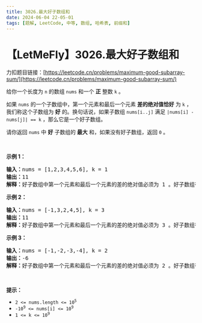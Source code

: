 ```yaml
---
title: 3026.最大好子数组和
date: 2024-06-04 22-05-01
tags: [题解, LeetCode, 中等, 数组, 哈希表, 前缀和]
---
```


# 【LetMeFly】3026.最大好子数组和

力扣题目链接：[https://leetcode.cn/problems/maximum-good-subarray-sum/](https://leetcode.cn/problems/maximum-good-subarray-sum/)

<p>给你一个长度为 <code>n</code>&nbsp;的数组&nbsp;<code>nums</code>&nbsp;和一个 <strong>正</strong>&nbsp;整数&nbsp;<code>k</code>&nbsp;。</p>

<p>如果&nbsp;<code>nums</code>&nbsp;的一个<span data-keyword="subarray">子数组</span>中，第一个元素和最后一个元素 <strong>差的绝对值恰好</strong>&nbsp;为&nbsp;<code>k</code>&nbsp;，我们称这个子数组为&nbsp;<strong>好</strong>&nbsp;的。换句话说，如果子数组&nbsp;<code>nums[i..j]</code>&nbsp;满足&nbsp;<code>|nums[i] - nums[j]| == k</code>&nbsp;，那么它是一个好子数组。</p>

<p>请你返回&nbsp;<code>nums</code>&nbsp;中&nbsp;<strong>好</strong>&nbsp;子数组的&nbsp;<strong>最大</strong>&nbsp;和，如果没有好子数组，返回<em>&nbsp;</em><code>0</code>&nbsp;。</p>

<p>&nbsp;</p>

<p><strong class="example">示例 1：</strong></p>

<pre>
<b>输入：</b>nums = [1,2,3,4,5,6], k = 1
<b>输出：</b>11
<b>解释：</b>好子数组中第一个元素和最后一个元素的差的绝对值必须为 1 。好子数组有 [1,2] ，[2,3] ，[3,4] ，[4,5] 和 [5,6] 。最大子数组和为 11 ，对应的子数组为 [5,6] 。
</pre>

<p><strong class="example">示例 2：</strong></p>

<pre>
<b>输入：</b>nums = [-1,3,2,4,5], k = 3
<b>输出：</b>11
<b>解释：</b>好子数组中第一个元素和最后一个元素的差的绝对值必须为 3 。好子数组有 [-1,3,2] 和 [2,4,5] 。最大子数组和为 11 ，对应的子数组为 [2,4,5] 。
</pre>

<p><strong class="example">示例 3：</strong></p>

<pre>
<b>输入：</b>nums = [-1,-2,-3,-4], k = 2
<b>输出：</b>-6
<b>解释：</b>好子数组中第一个元素和最后一个元素的差的绝对值必须为 2 。好子数组有 [-1,-2,-3] 和 [-2,-3,-4] 。最大子数组和为 -6 ，对应的子数组为 [-1,-2,-3] 。
</pre>

<p>&nbsp;</p>

<p><strong>提示：</strong></p>

<ul>
	<li><code>2 &lt;= nums.length &lt;= 10<sup>5</sup></code></li>
	<li><code>-10<sup>9</sup> &lt;= nums[i] &lt;= 10<sup>9</sup></code></li>
	<li><code>1 &lt;= k &lt;= 10<sup>9</sup></code></li>
</ul>


    